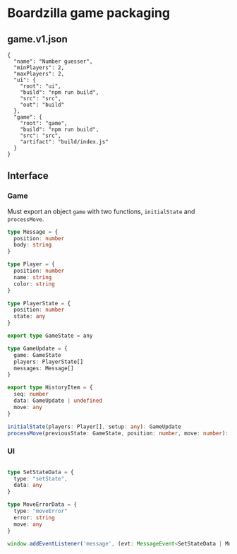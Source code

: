 # Boardzilla game packaging

## game.v1.json

```
{
  "name": "Number guesser",
  "minPlayers": 2,
  "maxPlayers": 2,
  "ui": {
    "root": "ui",
    "build": "npm run build",
    "src": "src",
    "out": "build"
  },
  "game": {
    "root": "game",
    "build": "npm run build",
    "src": "src",
    "artifact": "build/index.js"
  }
}
```

## Interface

### Game

Must export an object `game` with two functions, `initialState` and `processMove`.

```ts
type Message = {
  position: number
  body: string
}

type Player = {
  position: number
  name: string
  color: string
}

type PlayerState = {
  position: number
  state: any
}

export type GameState = any

type GameUpdate = {
  game: GameState
  players: PlayerState[]
  messages: Message[]
}

export type HistoryItem = {
  seq: number
  data: GameUpdate | undefined
  move: any
}

initialState(players: Player[], setup: any): GameUpdate
processMove(previousState: GameState, position: number, move: number): GameUpdate
```

### UI

```ts

type SetStateData = {
  type: "setState",
  data: any
}

type MoveErrorData = {
  type: "moveError"
  error: string
  move: any
}

window.addEventListener('message', (evt: MessageEvent<SetStateData | MoveErrorData>))
```
